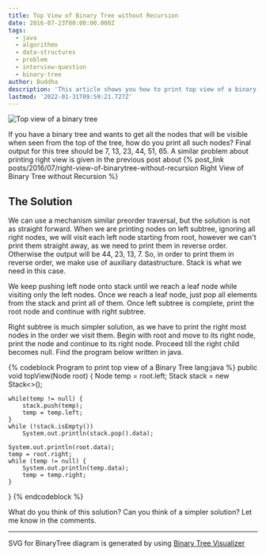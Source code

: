 ```yaml
---
title: Top View of Binary Tree without Recursion
date: 2016-07-23T00:00:00.000Z
tags:
  - java
  - algorithms
  - data-structures
  - problem
  - interview-question
  - binary-tree
author: Buddha
description: 'This article shows you how to print top view of a binary tree, which using recursion.'
lastmod: '2022-01-31T09:59:21.727Z'
---
```


<img src="/images/svgs/2016/top-view-of-binarytree.svg" alt="Top view of a binary tree"/>

If you have a binary tree and wants to get all the nodes that will be visible when seen from the top of the tree, how do you print all such nodes? Final output for this tree should be 7, 13, 23, 44, 51, 65. A similar problem about printing right view is given in the previous post about {% post_link posts/2016/07/right-view-of-binarytree-without-recursion Right View of Binary Tree without Recursion %}

<!--more-->

## The Solution

We can use a mechanism similar preorder traversal, but the solution is not as straight forward. When we are printing nodes on left subtree, ignoring all right nodes, we will visit each left node starting from root, however we can't print them straight away, as we need to print them in reverse order. Otherwise the output will be 44, 23, 13, 7. So, in order to print them in reverse order, we make use of auxiliary datastructure. Stack is what we need in this case.

We keep pushing left node onto stack until we reach a leaf node while visiting only the left nodes. Once we reach a leaf node, just pop all elements from the stack and print all of them. Once left subtree is complete, print the root node and continue with right subtree.

Right subtree is much simpler solution, as we have to print the right most nodes in the order we visit them. Begin with root and move to its right node, print the node and continue to its right node. Proceed till the right child becomes null. Find the program below written in java.

{% codeblock Program to print top view of a Binary Tree lang:java %}
public void topView(Node root) {
    Node temp = root.left;
    Stack<Node> stack = new Stack<>();

    while(temp != null) {
        stack.push(temp);
        temp = temp.left;
    }
    while (!stack.isEmpty())
        System.out.println(stack.pop().data);

    System.out.println(root.data);
    temp = root.right;
    while (temp != null) {
        System.out.println(temp.data);
        temp = temp.right;
    }
}
{% endcodeblock %}

What do you think of this solution? Can you think of a simpler solution? Let me know in the comments.

---
SVG for BinaryTree diagram is generated by using [Binary Tree Visualizer](http://btv.melezinek.cz/binary-search-tree.html)
